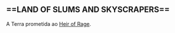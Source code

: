 ## ==LAND OF SLUMS AND SKYSCRAPERS==

A Terra prometida ao [Heir of Rage](obsidian://open?vault=teste&file=RE-FRESH%2FPERSONAGENS%2FKIDS%2FEQUINOX).